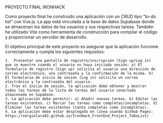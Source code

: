 PROYECTO FINAL IRONHACK

Como proyecto final he construido una aplicación con un CRUD tipo “to-do list” con Vue.js. La app está vinculada a la base de datos Supabase donde se almacenan los datos de los usuarios y sus respectivas tareas. También he utilizado Vite como herramienta de construcción para compilar el código y proporcionar un servidor de desarrollo.

El objetivo principal de este proyecto es asegurar que la aplicación funcione correctamente y cumpla los siguientes requisitos:

    1.  Presentar una pantalla de registro/inscripción (Sign up/Log in) que se muestre cuando el usuario no haya iniciado sesión: a) El formulario de registro (Sign up) solicita al usuario una dirección de correo electrónico, una contraseña y la confirmación de la misma. b) El formulario de inicio de sesión (Log in) solicita un correo electrónico y la contraseña del usuario.
    2. Tras el inicio de sesión, la aplicación debe obtener y mostrar todas las tareas de la lista de tareas del usuario conectado almacenada en Supabase.
    3. La aplicación debe permitir: a) Añadir nuevas tareas. b) Editar las tareas existentes. c) Marcar las tareas como completas/incompletas. d) Eliminar las tareas existentes (tanto completas como incompletas).
    4. La aplicación debe estar desplegada en línea usando GitHub Pages:
    https://sergiolara92.github.io/IronHack_FrontEnd_Project_ToDoList/
    
